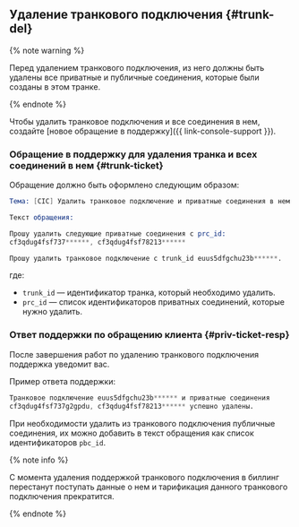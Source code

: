 ## Удаление транкового подключения {#trunk-del}

{% note warning %}

Перед удалением транкового подключения, из него должны быть удалены все приватные и публичные соединения, которые были созданы в этом транке.

{% endnote %}

Чтобы удалить транковое подключения и все соединения в нем, создайте [новое обращение в поддержку]({{ link-console-support }}).

### Обращение в поддержку для удаления транка и всех соединений в нем  {#trunk-ticket}

Обращение должно быть оформлено следующим образом:
```s
Тема: [CIC] Удалить транковое подключение и приватные соединения в нем.

Текст обращения:

Прошу удалить следующие приватные соединения c prc_id:
cf3qdug4fsf737******, cf3qdug4fsf78213******

Прошу удалить транковое подключение с trunk_id euus5dfgchu23b******.
```

где:

* `trunk_id` — идентификатор транка, который необходимо удалить.
* `prc_id` — список идентификаторов приватных соединений, которые нужно удалить.

### Ответ поддержки по обращению клиента {#priv-ticket-resp}

После завершения работ по удалению транкового подключения поддержка уведомит вас.

Пример ответа поддержки:

```s
Транковое подключение euus5dfgchu23b****** и приватные соединения
cf3qdug4fsf737g2gpdu, cf3qdug4fsf78213****** успешно удалены.
```

При необходимости удалить из транкового подключения публичные соединения, их можно добавить в текст обращения как список идентификаторов `pbc_id`.

{% note info %}

С момента удаления поддержкой транкового подключения в биллинг перестанут поступать данные о нем и тарификация данного транкового подключения прекратится.

{% endnote %}

